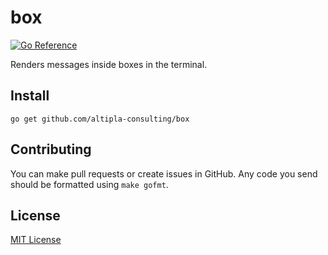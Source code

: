 
# box

[![Go Reference](https://pkg.go.dev/badge/github.com/altipla-consulting/box.svg)](https://pkg.go.dev/github.com/altipla-consulting/box)

Renders messages inside boxes in the terminal.


## Install

```shell
go get github.com/altipla-consulting/box
```


## Contributing

You can make pull requests or create issues in GitHub. Any code you send should be formatted using `make gofmt`.


## License

[MIT License](LICENSE)
